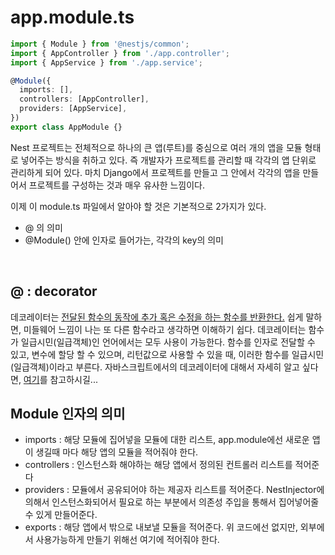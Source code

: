 # app.module.ts

```typescript
import { Module } from '@nestjs/common';
import { AppController } from './app.controller';
import { AppService } from './app.service';

@Module({
  imports: [],
  controllers: [AppController],
  providers: [AppService],
})
export class AppModule {}
```

Nest 프로젝트는 전체적으로 하나의 큰 앱(루트)를 중심으로 여러 개의 앱을 모듈 형태로 넣어주는 방식을 취하고 있다. 즉 개발자가 프로젝트를 관리할 때 각각의 앱 단위로 관리하게 되어 있다. 마치 Django에서 프로젝트를 만들고 그 안에서 각각의 앱을 만들어서 프로젝트를 구성하는 것과 매우 유사한 느낌이다.

이제 이 module.ts 파일에서 알아야 할 것은 기본적으로 2가지가 있다.

- @ 의 의미
- @Module() 안에 인자로 들어가는, 각각의 key의 의미

<br />

## @ : decorator

데코레이터는 <u>전달된 함수의 동작에 추가 혹은 수정을 하는 함수를 반환한다.</u> 쉽게 말하면, 미들웨어 느낌이 나는 또 다른 함수라고 생각하면 이해하기 쉽다. 데코레이터는 함수가 일급시민(일급객체)인 언어에서는 모두 사용이 가능한다. 함수를 인자로 전달할 수 있고, 변수에 할당 할 수 있으며, 리턴값으로 사용할 수 있을 때, 이러한 함수를 일급시민(일급객체)이라고 부른다. 자바스크립트에서의 데코레이터에 대해서 자세히 알고 싶다면, [여기](https://ui.toast.com/weekly-pick/ko_20200102)를 참고하시길...

## Module 인자의 의미

- imports : 해당 모듈에 집어넣을 모듈에 대한 리스트, app.module에선 새로운 앱이 생길때 마다 해당 앱의 모듈을 적어줘야 한다.
- controllers : 인스턴스화 해야하는 해당 앱에서 정의된 컨트롤러 리스트를 적어준다
- providers : 모듈에서 공유되어야 하는 제공자 리스트를 적어준다. NestInjector에 의해서 인스턴스화되어서 필요로 하는 부분에서 의존성 주입을 통해서 집어넣어줄 수 있게 만들어준다.
- exports : 해당 앱에서 밖으로 내보낼 모듈을 적어준다. 위 코드에선 없지만, 외부에서 사용가능하게 만들기 위해선 여기에 적어줘야 한다.
